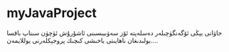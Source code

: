 # myJavaProject
جاۋانى يېڭى ئۆگەنگۈچىلەر دەسلەپتە ئۆز سەۋىيىسىنى ئاشۇرۇش ئۈچۈن سىناپ باقسا بولىدىغان ناھايىتى ياخىشى كىچىك پروجېكلەرنى يوللايمەن....


